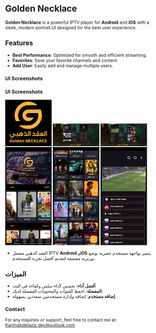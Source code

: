# Golden Necklace

**Golden Necklace** is a powerful IPTV player for **Android** and **iOS** with a sleek, modern portrait UI designed for the best user experience.

## Features

- **Best Performance**: Optimized for smooth and efficient streaming.
- **Favorites**: Save your favorite channels and content.
- **Add User**: Easily add and manage multiple users.

### UI Screenshots

### UI Screenshots

<img src="assets/images/Appicon.png" style="width:150px;" alt="App icon"/>
<img src="assets/images/2.png" style="width:150px;" alt="العقد الذهبي"/>
<img src="assets/images/3.png" style="width:150px;" alt="العقد الذهبي"/>
<img src="assets/images/4.jpeg" style="width:150px;" alt="Home Screen"/>
<img src="assets/images/5.jpeg" style="width:150px;" alt="Movie Screen"/>
<img src="assets/images/6.jpeg" style="width:150px;" alt="Live Screen"/>

- العقد الذهبي
مشغل  IPTV
**Android** و**iOS** يتميز بواجهة مستخدم عصرية بوضع بورتريه مصممة لتقديم أفضل تجربة للمستخدم.

## الميزات

- **أفضل أداء**: تحسين لأداء سلس وكفاءة في البث.
- **المفضلة**: احفظ القنوات والمحتويات المفضلة لديك.
- **إضافة مستخدم**: إضافة وإدارة مستخدمين متعددين بسهولة.

### Contact

For any inquiries or support, feel free to contact me at: [Karimabdelaziz.dev@outlook.com](mailto:Karimabdelaziz.dev@outlook.com)
